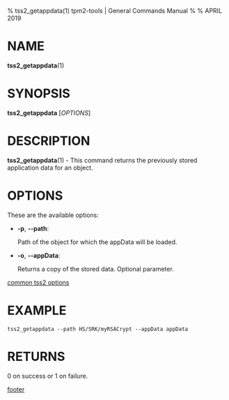 % tss2_getappdata(1) tpm2-tools | General Commands Manual
%
% APRIL 2019

# NAME

**tss2_getappdata**(1)

# SYNOPSIS

**tss2_getappdata** [*OPTIONS*]

# DESCRIPTION

**tss2_getappdata**(1) - This command returns the previously stored application data for an object.

# OPTIONS

These are the available options:

  * **-p**, **\--path**:

    Path of the object for which the appData will be loaded.

  * **-o**, **\--appData**:

    Returns a copy of the stored data. Optional parameter.

[common tss2 options](common/tss2-options.md)

# EXAMPLE
```
tss2_getappdata --path HS/SRK/myRSACrypt --appData appData
```

# RETURNS

0 on success or 1 on failure.

[footer](common/footer.md)
